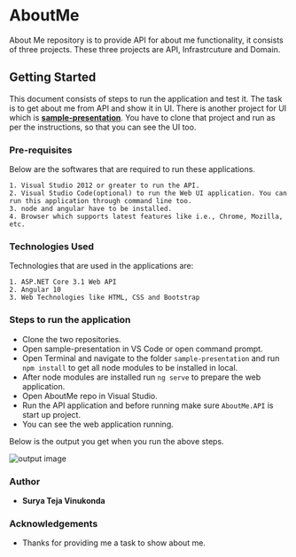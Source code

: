 # AboutMe

About Me repository is to provide API for about me functionality, it consists of three projects. These three projects are API, Infrastrcuture and Domain.

## Getting Started

This document consists of steps to run the application and test it. The task is to get about me from API and show it in UI. There is another project for UI which is [**sample-presentation**](https://github.com/Surya51/sample-presentation). You have to clone that project and run as per the instructions, so that you can see the UI too.

### Pre-requisites

Below are the softwares that are required to run these applications.

```
1. Visual Studio 2012 or greater to run the API.
2. Visual Studio Code(optional) to run the Web UI application. You can run this application through command line too.
3. node and angular have to be installed.
4. Browser which supports latest features like i.e., Chrome, Mozilla, etc.
```

### Technologies Used

Technologies that are used in the applications are:

```
1. ASP.NET Core 3.1 Web API
2. Angular 10
3. Web Technologies like HTML, CSS and Bootstrap
```

### Steps to run the application

* Clone the two repositories.
* Open sample-presentation in VS Code or open command prompt.
* Open Terminal and navigate to the folder `sample-presentation` and run `npm install` to get all node modules to be installed in local.
* After node modules are installed run `ng serve` to prepare the web application.
* Open AboutMe repo in Visual Studio.
* Run the API application and before running make sure `AboutMe.API` is start up project.
* You can see the web application running.

Below is the output you get when you run the above steps.

![output image](https://github.com/Surya51/sample-presentation/blob/master/src/assets/AboutMeOutput.png)

### Author

* **Surya Teja Vinukonda**

### Acknowledgements

* Thanks for providing me a task to show about me.
